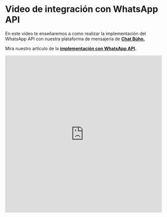 # Video de integración con WhatsApp API

En este video te enseñaremos a como realizar la implementación del WhatsApp API con nuestra plataforma de mensajería de **[Chat Búho.](https://buho.la/chat)**

Mira nuestro artículo de la **[implementación con WhatsApp API](/docs/whatsapp-api-facebook/Pasos-para-la-integracion-de-WhatsApp-API.md).**

<p> <iframe width="100%" height="505" src="https://www.youtube.com/embed/zynemCyPwl4" title="YouTube video player" frameborder="0" allow="accelerometer; autoplay; clipboard-write; encrypted-media; gyroscope; picture-in-picture; web-share" allowfullscreen="allowfullscreen"></iframe></p>